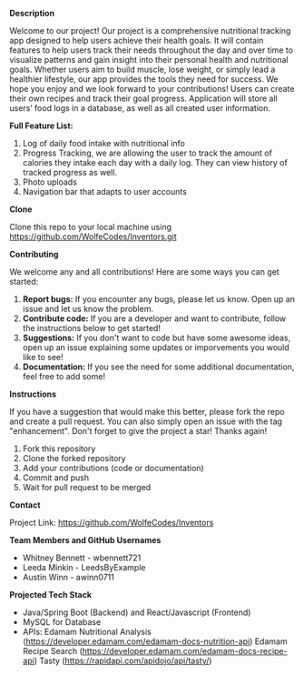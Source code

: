 **Description**

Welcome to our project! Our project is a comprehensive nutritional tracking app designed to help
users achieve their health goals. It will contain features to help users track their needs 
throughout the day and over time to visualize patterns and gain insight into their personal health 
and nutritional goals. Whether users aim to build muscle, lose weight, or simply lead a healthier 
lifestyle, our app provides the tools they need for success. We hope you enjoy and we look forward to your contributions!
Users can create their own recipes and track their goal progress. Application will store all users’ food logs in a 
database, as well as all created user information. 

**Full Feature List:**

1. Log of daily food intake with nutritional info
2. Progress Tracking, we are allowing the user to track the amount of calories they intake each
day with a daily log. They can view history of tracked progress as well.
3. Photo uploads
4. Navigation bar that adapts to user accounts

**Clone**

Clone this repo to your local machine using https://github.com/WolfeCodes/Inventors.git

**Contributing**

We welcome any and all contributions! Here are some ways you can get started:

1. **Report bugs:** If you encounter any bugs, please let us know. Open up an issue and let us know the problem.
2. **Contribute code:** If you are a developer and want to contribute, follow the instructions below to get started!
3. **Suggestions:** If you don't want to code but have some awesome ideas, open up an issue explaining some updates or imporvements you would like to see!
4. **Documentation:** If you see the need for some additional documentation, feel free to add some!

**Instructions**

If you have a suggestion that would make this better, please fork the repo and create a pull request. 
You can also simply open an issue with the tag "enhancement". Don't forget to give the project a star! 
Thanks again!

1. Fork this repository
2. Clone the forked repository
3. Add your contributions (code or documentation)
4. Commit and push
5. Wait for pull request to be merged

**Contact**

Project Link: https://github.com/WolfeCodes/Inventors 

**Team Members and GitHub Usernames**
- Whitney Bennett - wbennett721
- Leeda Minkin - LeedsByExample
- Austin Winn - awinn0711


**Projected Tech Stack**

- Java/Spring Boot (Backend) and React/Javascript (Frontend)
- MySQL for Database
- APIs:
Edamam Nutritional Analysis (https://developer.edamam.com/edamam-docs-nutrition-api)
Edamam Recipe Search (https://developer.edamam.com/edamam-docs-recipe-api)
Tasty (https://rapidapi.com/apidojo/api/tasty/)

